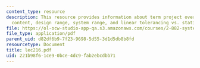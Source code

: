 ```yaml
---
content_type: resource
description: This resource provides information about term project overview, information
  content, design range, system range, and linear tolerancing vs. statistical tolerancing.
file: https://ol-ocw-studio-app-qa.s3.amazonaws.com/courses/2-882-system-design-and-analysis-based-on-ad-and-complexity-theories-spring-2005/221b98f61ce90bce4dc9fab2ebcdbb71_lec216.pdf
file_type: application/pdf
parent_uid: d82df6b9-7f23-9698-5d55-3d1d5db8b8fd
resourcetype: Document
title: lec216.pdf
uid: 221b98f6-1ce9-0bce-4dc9-fab2ebcdbb71
---
```

